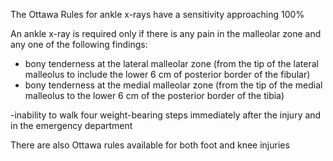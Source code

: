 The Ottawa Rules for ankle x\-rays have a sensitivity approaching 100%  
  
An ankle x\-ray is required only if there is any pain in the malleolar zone and any one of the following findings:  
* bony tenderness at the lateral malleolar zone (from the tip of the lateral malleolus to include the lower 6 cm of posterior border of the fibular)
* bony tenderness at the medial malleolar zone (from the tip of the medial malleolus to the lower 6 cm of the posterior border of the tibia)

 \-inability to walk four weight\-bearing steps immediately after the injury and in the emergency department  
  
There are also Ottawa rules available for both foot and knee injuries